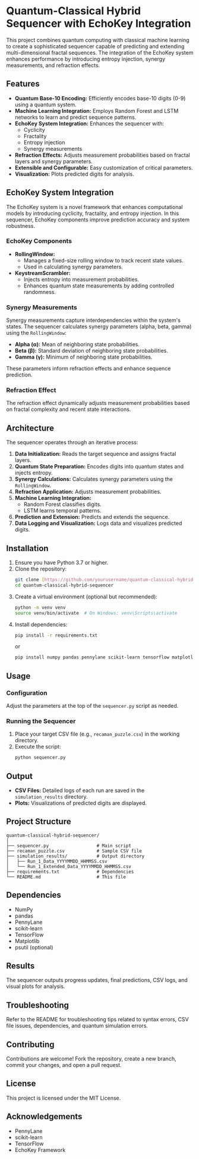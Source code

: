 # Quantum-Classical Hybrid Sequencer with EchoKey Integration

This project combines quantum computing with classical machine learning to create a sophisticated sequencer capable of predicting and extending multi-dimensional fractal sequences. The integration of the EchoKey system enhances performance by introducing entropy injection, synergy measurements, and refraction effects.

## Features

* **Quantum Base-10 Encoding:** Efficiently encodes base-10 digits (0-9) using a quantum system.
* **Machine Learning Integration:** Employs Random Forest and LSTM networks to learn and predict sequence patterns.
* **EchoKey System Integration:**  Enhances the sequencer with:
    * Cyclicity
    * Fractality
    * Entropy injection
    * Synergy measurements
* **Refraction Effects:** Adjusts measurement probabilities based on fractal layers and synergy parameters.
* **Extensible and Configurable:**  Easy customization of critical parameters.
* **Visualization:**  Plots predicted digits for analysis.

## EchoKey System Integration

The EchoKey system is a novel framework that enhances computational models by introducing cyclicity, fractality, and entropy injection. In this sequencer, EchoKey components improve prediction accuracy and system robustness.

### EchoKey Components

* **RollingWindow:**
    * Manages a fixed-size rolling window to track recent state values.
    * Used in calculating synergy parameters.
* **KeystreamScrambler:**
    * Injects entropy into measurement probabilities.
    * Enhances quantum state measurements by adding controlled randomness.

### Synergy Measurements

Synergy measurements capture interdependencies within the system's states. The sequencer calculates synergy parameters (alpha, beta, gamma) using the `RollingWindow`:

* **Alpha (α):** Mean of neighboring state probabilities.
* **Beta (β):** Standard deviation of neighboring state probabilities.
* **Gamma (γ):** Minimum of neighboring state probabilities.

These parameters inform refraction effects and enhance sequence prediction.

### Refraction Effect

The refraction effect dynamically adjusts measurement probabilities based on fractal complexity and recent state interactions.

## Architecture

The sequencer operates through an iterative process:

1.  **Data Initialization:** Reads the target sequence and assigns fractal layers.
2.  **Quantum State Preparation:** Encodes digits into quantum states and injects entropy.
3.  **Synergy Calculations:** Calculates synergy parameters using the `RollingWindow`.
4.  **Refraction Application:** Adjusts measurement probabilities.
5.  **Machine Learning Integration:**  
    * Random Forest classifies digits.
    * LSTM learns temporal patterns.
6.  **Prediction and Extension:** Predicts and extends the sequence.
7.  **Data Logging and Visualization:** Logs data and visualizes predicted digits.

## Installation

1.  Ensure you have Python 3.7 or higher.
2.  Clone the repository:
    ```bash
    git clone [https://github.com/yourusername/quantum-classical-hybrid-sequencer.git](https://github.com/yourusername/quantum-classical-hybrid-sequencer.git)
    cd quantum-classical-hybrid-sequencer
    ```
3.  Create a virtual environment (optional but recommended):
    ```bash
    python -m venv venv
    source venv/bin/activate  # On Windows: venv\Scripts\activate
    ```
4.  Install dependencies:
    ```bash
    pip install -r requirements.txt 
    ```
    or
    ```bash
    pip install numpy pandas pennylane scikit-learn tensorflow matplotlib
    ```

## Usage

### Configuration

Adjust the parameters at the top of the `sequencer.py` script as needed.

### Running the Sequencer

1.  Place your target CSV file (e.g., `recaman_puzzle.csv`) in the working directory.
2.  Execute the script:
    ```bash
    python sequencer.py
    ```

## Output

* **CSV Files:** Detailed logs of each run are saved in the `simulation_results` directory.
* **Plots:** Visualizations of predicted digits are displayed.

## Project Structure

```
quantum-classical-hybrid-sequencer/
│
├── sequencer.py                  # Main script
├── recaman_puzzle.csv            # Sample CSV file
├── simulation_results/           # Output directory
│   ├── Run_1_Data_YYYYMMDD_HHMMSS.csv
│   └── Run_1_Extended_Data_YYYYMMDD_HHMMSS.csv
├── requirements.txt              # Dependencies
└── README.md                     # This file
```

## Dependencies

* NumPy
* pandas
* PennyLane
* scikit-learn
* TensorFlow
* Matplotlib
* psutil (optional)

## Results

The sequencer outputs progress updates, final predictions, CSV logs, and visual plots for analysis.

## Troubleshooting

Refer to the README for troubleshooting tips related to syntax errors, CSV file issues, dependencies, and quantum simulation errors.

## Contributing

Contributions are welcome! Fork the repository, create a new branch, commit your changes, and open a pull request.

## License

This project is licensed under the MIT License.

## Acknowledgements

* PennyLane
* scikit-learn
* TensorFlow
* EchoKey Framework
